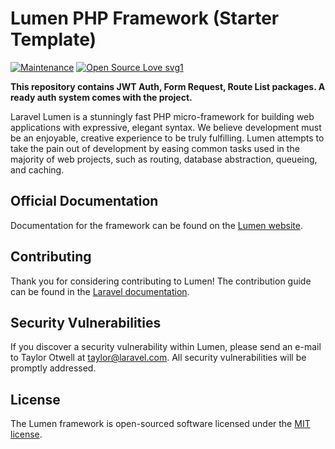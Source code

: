 # Lumen PHP Framework (Starter Template)

[![Maintenance](https://img.shields.io/badge/Maintained%3F-yes-green.svg)](https://github.com/YasinKose/lumen-starter-template/graphs/commit-activity)
[![Open Source Love svg1](https://badges.frapsoft.com/os/v1/open-source.svg?v=103)](https://github.com/YasinKose/lumen-starter-template/)

**This repository contains JWT Auth, Form Request, Route List packages. A ready auth system comes with the project.**

Laravel Lumen is a stunningly fast PHP micro-framework for building web applications with expressive, elegant syntax. We
believe development must be an enjoyable, creative experience to be truly fulfilling. Lumen attempts to take the pain
out of development by easing common tasks used in the majority of web projects, such as routing, database abstraction,
queueing, and caching.

## Official Documentation

Documentation for the framework can be found on the [Lumen website](https://lumen.laravel.com/docs).

## Contributing

Thank you for considering contributing to Lumen! The contribution guide can be found in
the [Laravel documentation](https://laravel.com/docs/contributions).

## Security Vulnerabilities

If you discover a security vulnerability within Lumen, please send an e-mail to Taylor Otwell at taylor@laravel.com. All
security vulnerabilities will be promptly addressed.

## License

The Lumen framework is open-sourced software licensed under the [MIT license](https://opensource.org/licenses/MIT).
